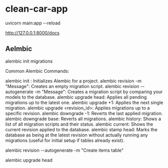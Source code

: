 # clean-car-app

uvicorn main:app --reload

http://127.0.0.1:8000/docs

## Aelmbic 
alembic init migrations

Common Alembic Commands:

alembic init <directory>: Initializes Alembic for a project.
alembic revision -m "Message": Creates an empty migration script.
alembic revision --autogenerate -m "Message": Creates a migration script by comparing your models to the database.
alembic upgrade head: Applies all pending migrations up to the latest one.
alembic upgrade +1: Applies the next single migration.
alembic upgrade <revision_id>: Applies migrations up to a specific revision.
alembic downgrade -1: Reverts the last applied migration.
alembic downgrade base: Reverts all migrations.
alembic history: Shows a list of all migration scripts and their status.
alembic current: Shows the current revision applied to the database.
alembic stamp head: Marks the database as being at the latest revision without actually running any migrations (useful for initial setup if tables already exist).

alembic revision --autogenerate -m "Create items table"

alembic upgrade head